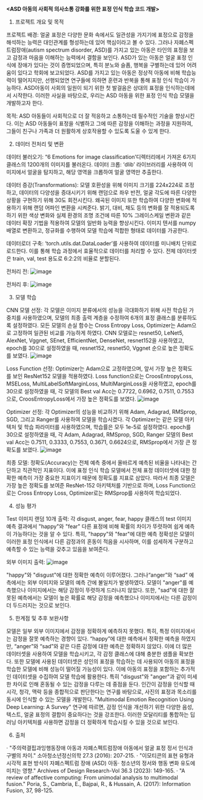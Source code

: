 **<ASD 아동의 사회적 의사소통 강화를 위한 표정 인식 학습 코드 개발>**

1. 프로젝트 개요 및 목적

프로젝트 배경: 
얼굴 표정은 다양한 문화 속에서도 일관성을 가지기에 표정으로 감정을 해석하는 능력은 대인관계를 형성하는데 있어 핵심이라고 볼 수 있다. 그러나 자폐스펙트럼장애(autism spectrum disorder, ASD)를 가지고 있는 아동은 타인의 표정을 보고 감정과 마음을 이해하는 능력에서 결함을 보인다. ASD가 있는 아동은 얼굴 표정 인식에 장애가 있다는 것이 증명되었으며, 특히 분노와 슬픔, 행복을 구별하는데 있어 어려움이 있다고 학회에 보고되었다. ASD를 가지고 있는 아동은 정상적 아동에 비해 학습능력이 떨어지지만, 선행되었연 연구들에 의하면 훈련과 반복을 통해 표정 인식 학습이 가능하다. ASD아동이 사회의 일원이 되기 위한 첫 발걸음은 상대의 표정을 인식하는데에서 시작한다. 이러한 사실을 바탕으로, 우리는 ASD 아동을 위한 표정 인식 학습 모델을 개발하고자 한다.

목적: 
ASD 아동들이 사회적으로 더 잘 적응하고 소통하는데 필수적인 기술을 향상시킨다. 이는 ASD 아동들이 표정을 식별하고 그에 따른 감정을 이해하는 과정을 지원하여, 그들이 친구나 가족과 더 원활하게 상호작용할 수 있도록 도울 수 있게 한다.


2. 데이터 전처리 및 변환

데이터 불러오기:
“6 Emotions for image classification’디렉터리에서 가져온 6가지 클래스의 1200개의 이미지를 불러온다.
데이터 크롭:
‘dlib’ 라이브러리를 사용하여 이미지에서 얼굴을 탐지하고, 해당 영역을 크롭하여 얼굴 영역만 추출한다.

데이터 증강(Transformations):
모델 호환성을 위해 이미지 크기를 224x224로 조정하고, 데이터의 다양성을 증대시키기 위해 랜덤으로 좌우 반전, 얼굴 각도에 따른 다양한 상황을 구현하기 위해 30도 회전시킨다. 왜곡된 이미지 또한 학습하여 다양한 변화에 적용하기 위해 랜덤 어파인 변환을 시켜준다. 밝기, 대비, 채도 등의 변화를 잘 적용되도록 하기 위한 색상 변화와 실제 환경의 조명 조건에 따른 10% 그레이스케일 변환과 같은 데이터 확장 기법을 적용하여 모델의 일반화 능력을 향상시킨다. 이미지 텐서를 numpy 배열로 변환하고, 정규화를 수행하여 모델 학습에 적합한 형태로 데이터를 가공한다.

데이터로더 구축:
‘torch.utils.dat.DataLoader’를 사용하여 데이터를 미니배치 단위로 로드한다. 이를 통해 학습 과정에서 효율적으로 데이터를 처리할 수 있다. 전체 데이터셋은 train, val, test 용도로 6:2:2의 비율로 분할된다.		

전처리 전:
![image](https://github.com/user-attachments/assets/77955e1d-5334-4c5b-b612-7140c4123214)

전처리 후:
![image](https://github.com/user-attachments/assets/71f71b84-1b6b-4288-bf8f-0d4e1be351f0)

3. 모델 학습

CNN 모델 선정:
각 모델은 이미지 분류에서의 성능을 극대화하기 위해 사전 학습된 가중치를 사용하였으며, 모델의 최종 출력 계층을 수정하여 6개의 표정 클래스를 분류하도록 설정하였다. 모든 모델의 손실 함수는 Cross Entropy Loss, Optimizer는 Adam으로 고정하여 일관된 비교를 가능하게 하였다.
CNN 모델로는 resnet50, LeNet5, AlexNet, Vggnet, SEnet, EfficientNet, DenseNet, resnet152을 사용하였고, epoch를 30으로 설정하였을 때, resnet152, resnet50, Vggnet 순으로 높은 정확도를 보였다.
![image](https://github.com/user-attachments/assets/8e690fb8-7e3f-4231-aacd-d1fa5269e565)

Loss Function 선정:
Optimizer는 Adam으로 고정하였으며, 앞서 가장 높은 정확도를 보인 ResNet152 모델을 적용하였다.
Loss function으로는 CroosEntropyLoss, MSELoss, MultiLabelSoftMarginLoss, MultiMarginLoss을 사용하였고, epoch를 30으로 설정하였을 때, 각 모델의 Best val Acc는 0.7722, 0.6962, 0.7511, 0.7553으로, CroosEntropyLoss에서 가장 높은 정확도를 보였다.
![image](https://github.com/user-attachments/assets/5bd9aa84-4bfd-40ac-8ac8-d9f98a8bcd85)

Optimizer 선정:
각 Optimizer의 성능을 비교하기 위해 Adam, Adagrad, RMSprop, SGD, 그리고 Ranger를 사용하여 모델을 학습시켰다. 각 Optimizer는 같은 모델 아키텍처 및 학습 파라미터를 사용하였으며, 학습률은 모두 1e-5로 설정하였다.
epoch를 30으로 설정하였을 때, 각 Adam, Adagrad, RMSprop, SGD, Ranger 모델의 Best val Acc는 0.7511, 0.3333, 0.7553, 0.3671, 0.6624으로, RMSprop에서 가장 큰 정확도를 보였다.
![image](https://github.com/user-attachments/assets/99b6aef9-5703-4b57-af03-5f17e129957b)

최종 모델:
정확도(Accuracy)는 전체 예측 중에서 올바르게 예측된 비율을 나타내는 간단하고 직관적인 지표이다. 이에 표정 인식 학습 모델에서 전체 표정 데이터셋에 대한 정확한 예측이 가장 중요한 지표이기 때문에  정확도를 지표로 삼았다.
따라서 최종 모델은 가장 높은 정확도를 보여준 ResNet-152 아키텍처를 기반으로 하며, Loss Function으로는 Cross Entropy Loss, Optimizer로는 RMSprop를 사용하여 학습되었다. 



4. 성능 평가

Test 이미지 랜덤 10개 출력:
각 disgust, anger, fear, happy 클래스의 test 이미지 예측 결과에서 "happy"와 "fear" 다른 표정에 비해 확률의 차이가 뚜렷하여 쉽게 예측이 가능하다는 것을 알 수 있다. 특히, "happy"와 "fear"에 대한 예측 정확성은 모델이 이러한 표정 인식에서 다른 감정과의 혼동이 적음을 시사하며, 이를 섬세하게 구분하고 예측할 수 있는 능력을 갖추고 있음을 보여준다.

외부 이미지 출력:
![image](https://github.com/user-attachments/assets/fffee732-2eb5-475c-9a4e-3f8d4ca1f2a0)

"happy"와 "disgust"에 대한 정확한 예측이 이루어졌다. 그러나“anger”와 “sad” 예측에서는 외부 이미지와 모델의 예측 간에 불일치가 발생하였다. 모델이 "anger"를 예측했으나 이미지에서는 해당 감정이 뚜렷하게 드러나지 않았다. 또한, "sad"에 대한 잘못된 예측에서는 모델이 높은 확률로 해당 감정을 예측했으나 이미지에서는 다른 감정이 더 두드러지는 것으로 보인다.

5. 한계점 및 추후 보완사항

모델은 일부 외부 이미지에서 감정을 정확하게 예측하지 못했다. 특히, 특정 이미지에서는 감정을 잘못 예측하는 경향이 있다. “happy”에 대한 예측에서 정확한 예측을 하였지만, “anger”와 “sad”와 같은 다른 감정에 대한 예측은 정확하지 않았다.
이에 더 많은 데이터셋을 사용하여 모델을 학습시키고, 각 감정 클래스에 대해 충분한 샘플을 확보한다. 또한 모델에 사용된 데이터셋은 성인의 표정을 학습하는 데 사용되어 아동의 표정을 학습한 모델에 비해 성능이 떨어질 가능성이 있다. 이에 아동의 표정을 포함하는 추가적인 데이터셋을 수집하여 모델 학습에 활용한다. 
특히 "disgust"와 "anger"과 같이 미세한 차이로 인해 혼동될 수 있는 감정을 다루는 데 중점을 둔다. 인간이 감정을 인식할 때 시각, 청각, 맥락 등을 종합적으로 판단한다는 연구를 바탕으로, 사진의 표정과 목소리를 동시에 인식할 수 있는 모델을 개발한다. "Multimodal Emotion Recognition Using Deep Learning: A Survey" 연구에 따르면, 감정 인식을 개선하기 위한 다양한 음성, 텍스트, 얼굴 표정의 결합이 중요하다는 것을 강조한다. 이러한 모달리티를 통합하는 딥러닝 아키텍처를 사용하면 감정을 더 정확하게 학습시킬 수 있을 것으로 보인다.

6. 출처

· "주의력결핍과잉행동장애 아동과 자폐스펙트럼장애 아동에서 얼굴 표정 정서 인식과 구별의 차이." 소아청소년정신의학 27.3 (2016): 207-215.
· "이모티콘의 표현 유형과 시각적 표현 방식이 자폐스펙트럼 장애 (ASD) 아동· 청소년의 정서와 행동 변화 유도에 미치는 영향." Archives of Design Research-Vol 36.3 (2023): 149-165.
· "A review of affective computing: From unimodal analysis to multimodal fusion." Poria, S., Cambria, E., Bajpai, R., & Hussain, A. (2017): Information Fusion, 37, 98-125.
